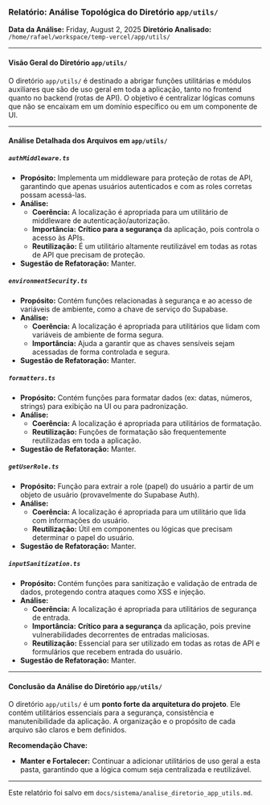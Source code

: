 ### Relatório: Análise Topológica do Diretório `app/utils/`

**Data da Análise:** Friday, August 2, 2025
**Diretório Analisado:** `/home/rafael/workspace/temp-vercel/app/utils/`

---

#### **Visão Geral do Diretório `app/utils/`**

O diretório `app/utils/` é destinado a abrigar funções utilitárias e módulos auxiliares que são de uso geral em toda a aplicação, tanto no frontend quanto no backend (rotas de API). O objetivo é centralizar lógicas comuns que não se encaixam em um domínio específico ou em um componente de UI.

---

#### **Análise Detalhada dos Arquivos em `app/utils/`**

##### **`authMiddleware.ts`**

*   **Propósito:** Implementa um middleware para proteção de rotas de API, garantindo que apenas usuários autenticados e com as roles corretas possam acessá-las.
*   **Análise:**
    *   **Coerência:** A localização é apropriada para um utilitário de middleware de autenticação/autorização.
    *   **Importância:** **Crítico para a segurança** da aplicação, pois controla o acesso às APIs.
    *   **Reutilização:** É um utilitário altamente reutilizável em todas as rotas de API que precisam de proteção.
*   **Sugestão de Refatoração:** Manter.

##### **`environmentSecurity.ts`**

*   **Propósito:** Contém funções relacionadas à segurança e ao acesso de variáveis de ambiente, como a chave de serviço do Supabase.
*   **Análise:**
    *   **Coerência:** A localização é apropriada para utilitários que lidam com variáveis de ambiente de forma segura.
    *   **Importância:** Ajuda a garantir que as chaves sensíveis sejam acessadas de forma controlada e segura.
*   **Sugestão de Refatoração:** Manter.

##### **`formatters.ts`**

*   **Propósito:** Contém funções para formatar dados (ex: datas, números, strings) para exibição na UI ou para padronização.
*   **Análise:**
    *   **Coerência:** A localização é apropriada para utilitários de formatação.
    *   **Reutilização:** Funções de formatação são frequentemente reutilizadas em toda a aplicação.
*   **Sugestão de Refatoração:** Manter.

##### **`getUserRole.ts`**

*   **Propósito:** Função para extrair a role (papel) do usuário a partir de um objeto de usuário (provavelmente do Supabase Auth).
*   **Análise:**
    *   **Coerência:** A localização é apropriada para um utilitário que lida com informações do usuário.
    *   **Reutilização:** Útil em componentes ou lógicas que precisam determinar o papel do usuário.
*   **Sugestão de Refatoração:** Manter.

##### **`inputSanitization.ts`**

*   **Propósito:** Contém funções para sanitização e validação de entrada de dados, protegendo contra ataques como XSS e injeção.
*   **Análise:**
    *   **Coerência:** A localização é apropriada para utilitários de segurança de entrada.
    *   **Importância:** **Crítico para a segurança** da aplicação, pois previne vulnerabilidades decorrentes de entradas maliciosas.
    *   **Reutilização:** Essencial para ser utilizado em todas as rotas de API e formulários que recebem entrada do usuário.
*   **Sugestão de Refatoração:** Manter.

---

#### **Conclusão da Análise do Diretório `app/utils/`**

O diretório `app/utils/` é um **ponto forte da arquitetura do projeto**. Ele contém utilitários essenciais para a segurança, consistência e manutenibilidade da aplicação. A organização e o propósito de cada arquivo são claros e bem definidos.

**Recomendação Chave:**

*   **Manter e Fortalecer:** Continuar a adicionar utilitários de uso geral a esta pasta, garantindo que a lógica comum seja centralizada e reutilizável.

---

Este relatório foi salvo em `docs/sistema/analise_diretorio_app_utils.md`.

